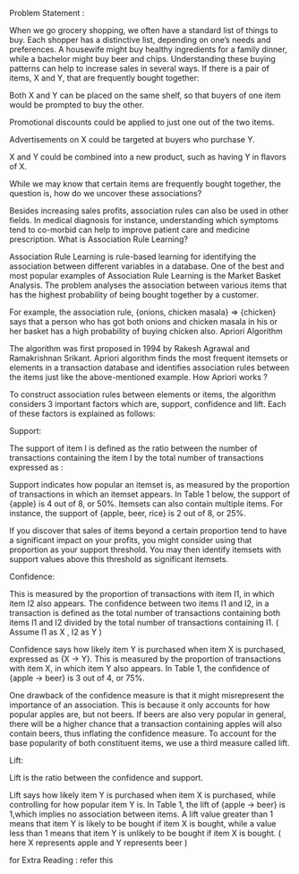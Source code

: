 Problem Statement :

When we go grocery shopping, we often have a standard list of things to buy. Each shopper has a distinctive list, depending on one’s needs and preferences. A housewife might buy healthy ingredients for a family dinner, while a bachelor might buy beer and chips. Understanding these buying patterns can help to increase sales in several ways. If there is a pair of items, X and Y, that are frequently bought together:

Both X and Y can be placed on the same shelf, so that buyers of one item would be prompted to buy the other.

Promotional discounts could be applied to just one out of the two items.

Advertisements on X could be targeted at buyers who purchase Y.

X and Y could be combined into a new product, such as having Y in flavors of X.

While we may know that certain items are frequently bought together, the question is, how do we uncover these associations?

Besides increasing sales profits, association rules can also be used in other fields. In medical diagnosis for instance, understanding which symptoms tend to co-morbid can help to improve patient care and medicine prescription.
What is Association Rule Learning?

Association Rule Learning is rule-based learning for identifying the association between different variables in a database. One of the best and most popular examples of Association Rule Learning is the Market Basket Analysis. The problem analyses the association between various items that has the highest probability of being bought together by a customer.

For example, the association rule, {onions, chicken masala} => {chicken} says that a person who has got both onions and chicken masala in his or her basket has a high probability of buying chicken also.
Apriori Algorithm

The algorithm was first proposed in 1994 by Rakesh Agrawal and Ramakrishnan Srikant. Apriori algorithm finds the most frequent itemsets or elements in a transaction database and identifies association rules between the items just like the above-mentioned example.
How Apriori works ?

To construct association rules between elements or items, the algorithm considers 3 important factors which are, support, confidence and lift. Each of these factors is explained as follows:

Support:

The support of item I is defined as the ratio between the number of transactions containing the item I by the total number of transactions expressed as :

Support indicates how popular an itemset is, as measured by the proportion of transactions in which an itemset appears. In Table 1 below, the support of {apple} is 4 out of 8, or 50%. Itemsets can also contain multiple items. For instance, the support of {apple, beer, rice} is 2 out of 8, or 25%.


If you discover that sales of items beyond a certain proportion tend to have a significant impact on your profits, you might consider using that proportion as your support threshold. You may then identify itemsets with support values above this threshold as significant itemsets.

Confidence:

This is measured by the proportion of transactions with item I1, in which item I2 also appears. The confidence between two items I1 and I2, in a transaction is defined as the total number of transactions containing both items I1 and I2 divided by the total number of transactions containing I1. ( Assume I1 as X , I2 as Y )

Confidence says how likely item Y is purchased when item X is purchased, expressed as {X -> Y}. This is measured by the proportion of transactions with item X, in which item Y also appears. In Table 1, the confidence of {apple -> beer} is 3 out of 4, or 75%.

One drawback of the confidence measure is that it might misrepresent the importance of an association. This is because it only accounts for how popular apples are, but not beers. If beers are also very popular in general, there will be a higher chance that a transaction containing apples will also contain beers, thus inflating the confidence measure. To account for the base popularity of both constituent items, we use a third measure called lift.

Lift:

Lift is the ratio between the confidence and support.

Lift says how likely item Y is purchased when item X is purchased, while controlling for how popular item Y is. In Table 1, the lift of {apple -> beer} is 1,which implies no association between items. A lift value greater than 1 means that item Y is likely to be bought if item X is bought, while a value less than 1 means that item Y is unlikely to be bought if item X is bought. ( here X represents apple and Y represents beer )

for Extra Reading : refer this 